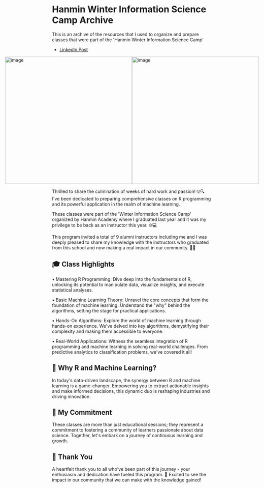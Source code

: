 # Hanmin Winter Information Science Camp Archive

This is an archive of the resources that I used to organize and prepare classes that were part of the 'Hanmin Winter Information Science Camp'
- [LinkedIn Post](https://www.linkedin.com/posts/chanhui-lee_datascience-rprogramming-machinelearning-activity-7152985006645067777-80bl?utm_source=share&utm_medium=member_desktop)

<div style="display: flex; justify-content: center;">
    <img src="https://github.com/loupdaniel/Hanmin-Winter-Information-Science-Camp-Archive/assets/121764610/0172b053-528a-4176-8054-7467834cd18d" alt="image" width="400" />
    <img src="https://github.com/loupdaniel/Hanmin-Winter-Information-Science-Camp-Archive/assets/121764610/c43f8aba-3ba8-42ef-a74b-e30a57d536f2" alt="image" width="400" />
</div>


Thrilled to share the culmination of weeks of hard work and passion! 🤓🔍 I've been dedicated to preparing comprehensive classes on R programming and its powerful application in the realm of machine learning.

These classes were part of the 'Winter Information Science Camp' organized by Hanmin Academy where I graduated last year and it was my privilege to be back as an instructor this year. 🌐💻

This program invited a total of 9 alumni instructors including me and I was deeply pleased to share my knowledge with the instructors who graduated from this school and now making a real impact in our community. 🚀✨

## 🎓 Class Highlights
• Mastering R Programming: Dive deep into the fundamentals of R, unlocking its potential to manipulate data, visualize insights, and execute statistical analyses.

• Basic Machine Learning Theory: Unravel the core concepts that form the foundation of machine learning. Understand the "why" behind the algorithms, setting the stage for practical applications.

• Hands-On Algorithms: Explore the world of machine learning through hands-on experience. We've delved into key algorithms, demystifying their complexity and making them accessible to everyone.

• Real-World Applications: Witness the seamless integration of R programming and machine learning in solving real-world challenges. From predictive analytics to classification problems, we've covered it all!

## 🚀 Why R and Machine Learning?
In today's data-driven landscape, the synergy between R and machine learning is a game-changer. Empowering you to extract actionable insights and make informed decisions, this dynamic duo is reshaping industries and driving innovation.

## 🌟 My Commitment
These classes are more than just educational sessions; they represent a commitment to fostering a community of learners passionate about data science. Together, let's embark on a journey of continuous learning and growth.

## 🙌 Thank You
A heartfelt thank you to all who've been part of this journey - your enthusiasm and dedication have fueled this program. 🙏 Excited to see the impact in our community that we can make with the knowledge gained!
